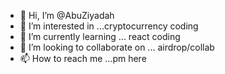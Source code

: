 - 👋 Hi, I’m @AbuZiyadah
- 👀 I’m interested in ...cryptocurrency coding
- 🌱 I’m currently learning ... react  coding
- 💞️ I’m looking to collaborate on ... airdrop/collab
- 📫 How to reach me ...pm here

<!---
AbuZiyadah/AbuZiyadah is a ✨ special ✨ repository because its `README.md` (this file) appears on your GitHub profile.
You can click the Preview link to take a look at your changes.
--->
